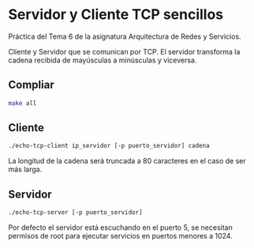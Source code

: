 # Servidor y Cliente TCP sencillos

Práctica del Tema 6 de la asignatura Arquitectura de Redes y Servicios.

Cliente y Servidor que se comunican por TCP. El servidor transforma la cadena recibida de mayúsculas a minúsculas y viceversa.

## Compliar


```bash
make all
```

## Cliente

```bash
./echo-tcp-client ip_servidor [-p puerto_servidor] cadena
```
La longitud de la cadena será truncada a 80 caracteres en el caso de ser más larga.

## Servidor

```bash
./echo-tcp-server [-p puerto_servidor]
```

Por defecto el servidor está escuchando en el puerto 5, se necesitan permisos de root para ejecutar servicios en puertos menores a 1024.
